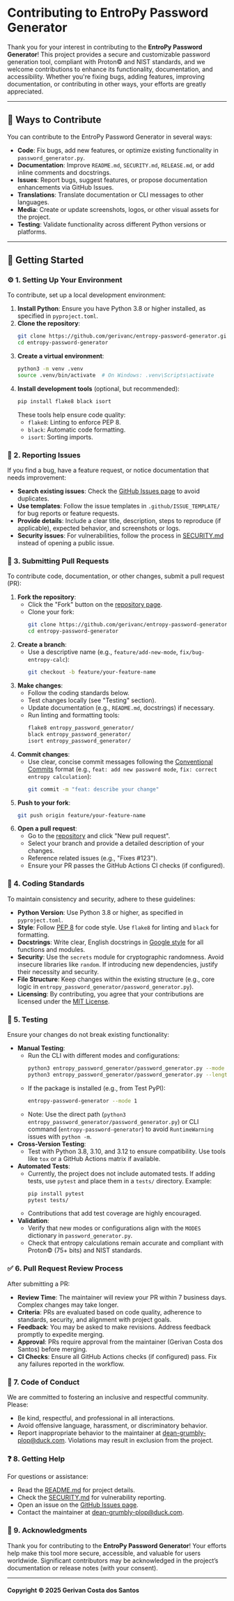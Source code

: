 # Contributing to EntroPy Password Generator

Thank you for your interest in contributing to the **EntroPy Password Generator**! This project provides a secure and customizable password generation tool, compliant with Proton© and NIST standards, and we welcome contributions to enhance its functionality, documentation, and accessibility. Whether you're fixing bugs, adding features, improving documentation, or contributing in other ways, your efforts are greatly appreciated.

---

## 🤝 Ways to Contribute

You can contribute to the EntroPy Password Generator in several ways:
- **Code**: Fix bugs, add new features, or optimize existing functionality in `password_generator.py`.
- **Documentation**: Improve `README.md`, `SECURITY.md`, `RELEASE.md`, or add inline comments and docstrings.
- **Issues**: Report bugs, suggest features, or propose documentation enhancements via GitHub Issues.
- **Translations**: Translate documentation or CLI messages to other languages.
- **Media**: Create or update screenshots, logos, or other visual assets for the project.
- **Testing**: Validate functionality across different Python versions or platforms.

---

## 🚀 Getting Started

### ⚙️ 1. Setting Up Your Environment
To contribute, set up a local development environment:
1. **Install Python**: Ensure you have Python 3.8 or higher installed, as specified in `pyproject.toml`.
2. **Clone the repository**:
   ```bash
   git clone https://github.com/gerivanc/entropy-password-generator.git
   cd entropy-password-generator
   ```
3. **Create a virtual environment**:
   ```bash
   python3 -m venv .venv
   source .venv/bin/activate  # On Windows: .venv\Scripts\activate
   ```
4. **Install development tools** (optional, but recommended):
   ```bash
   pip install flake8 black isort
   ```
   These tools help ensure code quality:
   - `flake8`: Linting to enforce PEP 8.
   - `black`: Automatic code formatting.
   - `isort`: Sorting imports.

### 📢 2. Reporting Issues
If you find a bug, have a feature request, or notice documentation that needs improvement:
- **Search existing issues**: Check the [GitHub Issues page](https://github.com/gerivanc/entropy-password-generator/issues) to avoid duplicates.
- **Use templates**: Follow the issue templates in `.github/ISSUE_TEMPLATE/` for bug reports or feature requests.
- **Provide details**: Include a clear title, description, steps to reproduce (if applicable), expected behavior, and screenshots or logs.
- **Security issues**: For vulnerabilities, follow the process in [SECURITY.md](https://github.com/gerivanc/entropy-password-generator/blob/main/SECURITY.md) instead of opening a public issue.

### 🔄 3. Submitting Pull Requests
To contribute code, documentation, or other changes, submit a pull request (PR):
1. **Fork the repository**:
   - Click the "Fork" button on the [repository page](https://github.com/gerivanc/entropy-password-generator).
   - Clone your fork:
     ```bash
     git clone https://github.com/gerivanc/entropy-password-generator.git
     cd entropy-password-generator
     ```
2. **Create a branch**:
   - Use a descriptive name (e.g., `feature/add-new-mode`, `fix/bug-entropy-calc`):
     ```bash
     git checkout -b feature/your-feature-name
     ```
3. **Make changes**:
   - Follow the coding standards below.
   - Test changes locally (see "Testing" section).
   - Update documentation (e.g., `README.md`, docstrings) if necessary.
   - Run linting and formatting tools:
     ```bash
     flake8 entropy_password_generator/
     black entropy_password_generator/
     isort entropy_password_generator/
     ```
4. **Commit changes**:
   - Use clear, concise commit messages following the [Conventional Commits](https://www.conventionalcommits.org/) format (e.g., `feat: add new password mode`, `fix: correct entropy calculation`):
     ```bash
     git commit -m "feat: describe your change"
     ```
5. **Push to your fork**:
   ```bash
   git push origin feature/your-feature-name
   ```
6. **Open a pull request**:
   - Go to the [repository](https://github.com/gerivanc/entropy-password-generator) and click "New pull request".
   - Select your branch and provide a detailed description of your changes.
   - Reference related issues (e.g., "Fixes #123").
   - Ensure your PR passes the GitHub Actions CI checks (if configured).

### 📜 4. Coding Standards
To maintain consistency and security, adhere to these guidelines:
- **Python Version**: Use Python 3.8 or higher, as specified in `pyproject.toml`.
- **Style**: Follow [PEP 8](https://www.python.org/dev/peps/pep-0008/) for code style. Use `flake8` for linting and `black` for formatting.
- **Docstrings**: Write clear, English docstrings in [Google style](https://google.github.io/styleguide/pyguide.html) for all functions and modules.
- **Security**: Use the `secrets` module for cryptographic randomness. Avoid insecure libraries like `random`. If introducing new dependencies, justify their necessity and security.
- **File Structure**: Keep changes within the existing structure (e.g., core logic in `entropy_password_generator/password_generator.py`).
- **Licensing**: By contributing, you agree that your contributions are licensed under the [MIT License](https://github.com/gerivanc/entropy-password-generator/blob/main/LICENSE.md).

### 🧪 5. Testing
Ensure your changes do not break existing functionality:
- **Manual Testing**:
  - Run the CLI with different modes and configurations:
    ```bash
    python3 entropy_password_generator/password_generator.py --mode 1
    python3 entropy_password_generator/password_generator.py --length 15 --no-special
    ```
  - If the package is installed (e.g., from Test PyPI):
    ```bash
    entropy-password-generator --mode 1
    ```
  - Note: Use the direct path (`python3 entropy_password_generator/password_generator.py`) or CLI command (`entropy-password-generator`) to avoid `RuntimeWarning` issues with `python -m`.
- **Cross-Version Testing**:
  - Test with Python 3.8, 3.10, and 3.12 to ensure compatibility. Use tools like `tox` or a GitHub Actions matrix if available.
- **Automated Tests**:
  - Currently, the project does not include automated tests. If adding tests, use `pytest` and place them in a `tests/` directory. Example:
    ```bash
    pip install pytest
    pytest tests/
    ```
  - Contributions that add test coverage are highly encouraged.
- **Validation**:
  - Verify that new modes or configurations align with the `MODES` dictionary in `password_generator.py`.
  - Check that entropy calculations remain accurate and compliant with Proton© (75+ bits) and NIST standards.

### ✅ 6. Pull Request Review Process
After submitting a PR:
- **Review Time**: The maintainer will review your PR within 7 business days. Complex changes may take longer.
- **Criteria**: PRs are evaluated based on code quality, adherence to standards, security, and alignment with project goals.
- **Feedback**: You may be asked to make revisions. Address feedback promptly to expedite merging.
- **Approval**: PRs require approval from the maintainer (Gerivan Costa dos Santos) before merging.
- **CI Checks**: Ensure all GitHub Actions checks (if configured) pass. Fix any failures reported in the workflow.

### 🤗 7. Code of Conduct
We are committed to fostering an inclusive and respectful community. Please:
- Be kind, respectful, and professional in all interactions.
- Avoid offensive language, harassment, or discriminatory behavior.
- Report inappropriate behavior to the maintainer at [dean-grumbly-plop@duck.com](mailto:dean-grumbly-plop@duck.com).
Violations may result in exclusion from the project.

### ❓ 8. Getting Help
For questions or assistance:
- Read the [README.md](https://github.com/gerivanc/entropy-password-generator/blob/main/README.md) for project details.
- Check the [SECURITY.md](https://github.com/gerivanc/entropy-password-generator/blob/main/SECURITY.md) for vulnerability reporting.
- Open an issue on the [GitHub Issues page](https://github.com/gerivanc/entropy-password-generator/issues).
- Contact the maintainer at [dean-grumbly-plop@duck.com](mailto:dean-grumbly-plop@duck.com).

### 🙌 9. Acknowledgments
Thank you for contributing to the **EntroPy Password Generator**! Your efforts help make this tool more secure, accessible, and valuable for users worldwide. Significant contributors may be acknowledged in the project’s documentation or release notes (with your consent).

---

#### Copyright © 2025 Gerivan Costa dos Santos
